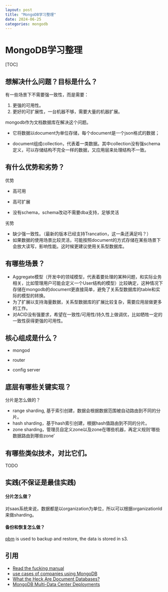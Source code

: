 ```yaml
---
layout: post
title: "MongoDB学习整理"
date: 2024-06-25
categories: mongodb
---
```


# MongoDB学习整理
[TOC]


## 想解决什么问题？目标是什么？

有一些场景下不需要强一致性，而是需要：

1. 更强的可用性。
2. 更好的可扩展性，一台机器不够，需要大量的机器扩展。

mongodb作为文档数据库在解决这个问题。

- 它将数据以document为单位存储，每个document是一个json格式的数据；

- document组成collection，代表着一类数据。其中collection没有强schema定义，可以存储结构不完全一样的数据，又应用层来处理结构不一致。

## 有什么优势和劣势？

优势

- 高可用

- 高可扩展

- 没有schema，schema改动不需要dba支持，足够灵活

劣势

- 缺少强一致性。（最新的版本已经支持Trancation，这一条还满足吗？）
- 如果数据的使用场景比较灵活，可能按照document的方式存储在某些场景下会放大读写，影响性能。这时候更建议使用关系型数据库。



## 有哪些场景？

- Aggregate模型（开发中的领域模型，代表着要处理的某种问题，和实际业务相关，比如管理用户可能会定义一个User结构的模型）比较确定，这种情况下存储在mongodb的document更直接简单，避免了关系型数据库的table和实际的模型的转换。
- 为了扩展以支持海量数据，关系型数据库的扩展比较复杂，需要应用层做更多的工作。
- 对ACID没有强要求，希望在一致性/可用性/持久性上做调优，比如牺牲一定的一致性获得更强的可用性。



## 核心组成是什么？

- mongod

- router

- config server

## 底层有哪些关键实现？

分片是怎么做的？

- range sharding, 基于索引创建，数据会根据数据范围被自动路由到不同的分片。
- hash sharding，基于hash索引创建，根据hash值路由到不同的分片。
- zone sharding，管理员自定义zone以及zone在哪些机器，再定义规则‘哪些数据路由到哪些zone’

## 有哪些类似技术，对比它们。

TODO

## 实践(不保证是最佳实践)

#### 分片怎么做？

对saas系统来说，数据都是以organization为单位，所以可以根据organizationId来做sharding。

#### 备份和恢复怎么做？

[pbm](https://docs.percona.com/percona-backup-mongodb/index.html) is used to backup and restore, the data is stored in s3.



## 引用

- [Read the fucking manual](https://www.mongodb.com/docs/manual/)
- [use cases of companies using MongoDB](http://mongodb.com/customers)
- [What the Heck Are Document Databases?](https://learn.microsoft.com/en-us/archive/msdn-magazine/2011/november/data-points-what-the-heck-are-document-databases)
- [MongoDB Multi-Data Center Deployments](https://www.mongodb.com/resources/products/capabilities/mongodb-multi-data-center-deployments)

